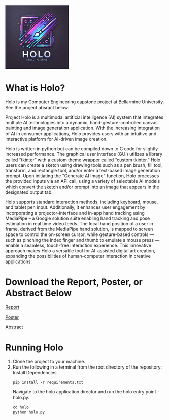 <img src="./holo/assets/images/holo_logo.png" alt="Holo Logo - Generated with Dalle" width="200"/>

# What is Holo?

Holo is my Computer Engineering capstone project at Bellarmine University. See the project absract below:
<br>

Project Holo is a multimodal artificial intelligence (AI) system that integrates multiple AI technologies into a dynamic, hand-gesture-controlled canvas painting and image generation application. With the increasing integration of AI in consumer applications, Holo provides users with an intuitive and interactive platform for AI-driven image creation. 

Holo is written in python but can be compiled down to C code for slightly increased performance. The graphical user interface (GUI) utilizes a library called “tkinter” with a custom theme wrapper called “custom tkinter.” Holo users can create a sketch using drawing tools such as a pen brush, fill tool, transform, and rectangle tool, and/or enter a text-based image generation prompt. Upon initiating the "Generate AI Image" function, Holo processes the provided inputs via an API call, using a variety of selectable AI models which convert the sketch and/or prompt into an image that appears in the designated output tab.

Holo supports standard interaction methods, including keyboard, mouse, and tablet pen input. Additionally, it enhances user engagement by incorporating a projector-interface and in-app hand tracking using MediaPipe – a Google solution suite enabling hand tracking and pose estimation in real time video feeds.  The local hand position of a user in frame, derived from the MediaPipe hand solution, is mapped to screen space to control the on-screen cursor, while gesture-based controls — such as pinching the index finger and thumb to emulate a mouse press — enable a seamless, touch-free interaction experience. This innovative approach makes Holo a versatile tool for AI-assisted digital art creation, expanding the possibilities of human-computer interaction in creative applications.


# Download the Report, Poster, or Abstract Below


[Report](https://github.com/zaccowan/Holo/blob/main/Holo%20Project%20Report.pdf)


[Poster](https://github.com/zaccowan/Holo/blob/main/Holo%20Poster%20Presentation.pdf)


[Abstract](https://github.com/zaccowan/Holo/blob/main/Holo%20Abstract.pdf)



# Running Holo

1. Clone the project to your machine.
2. Run the following in a terminal from the root directory of the repository:
   Install Dependencies
   ```
   pip install -r requirements.txt
   ```
   Navigate to the holo application director and run the holo entry point - holo.py.
   ```
   cd holo
   python holo.py
   ```
